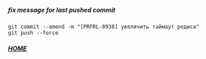 ##### fix message for last pushed commit
```shell script
git commit --amend -m "[PRFRL-8938] увеличить таймаут редиса"
git push --force
```

##### [HOME](./../../../README.md)